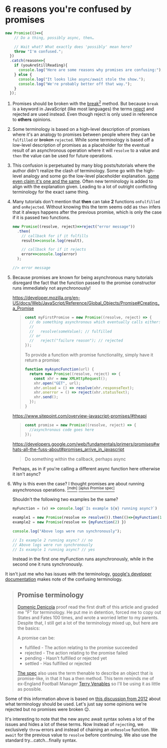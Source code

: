 # 6 reasons you're confused by promises

```javascript
new Promise(()=>{
    // Do a thing, possibly async, then…

    // Wait what? What exactly does 'possibly' mean here?
    throw "I'm confused.";
  })
  .catch(reason=>{
    if (youAreStillReading){
      console.log("Here are some reasons why promises are confusing:");
    } else {
      console.log("It looks like async/await stole the show.");
      console.log("We're probably better off that way.");
    }
  });
```

1. Promises should be broken with the [break<sup>2</sup>](https://www.merriam-webster.com/dictionary/break) method. But because `break` is a keyword in JavaScript (like most languages) the terms [reject](https://www.merriam-webster.com/dictionary/reject) and rejected are used instead. Even though reject is only used in reference to __others__ opinions.

1. Some terminology is based on a high-level description of promises where it's an analogy to promises between people where they can be `fulfilled` or ~~broken~~ `rejected`. While some terminology is based off a low-level description of promises as a placeholder for the eventual result of an asynchronous operation where it will `resolve` to a value and `then` the value can be used for future operations.

1. This confusion is perpetuated by many blog posts/tutorials where the author didn't realize the clash of terminology. Some go with the high-level analogy and some go the low-level placeholder explanation. [some even claim it's one and the same](https://codeburst.io/a-simple-guide-to-es6-promises-d71bacd2e13a#4f34). Often new terminology is added to align with the explanation given. Leading to a lot of outright conflicting terminology for the exact same thing.

1. Many tutorials don't mention that __then__ can take __2__ functions `onFulfilled` and `onRejected`. Without knowing this the term seems odd as `then` infers that it always happens after the previous promise, which is only the case if it is passed two functions.

    ```javascript
    new Promise((resolve, reject)=>reject("error message"))
      .then(
        // callback for if it fulfills
        result=>console.log(result),

        // callback for if it rejects
        error=>console.log(error)
      );

    //> error message
    ```

1. Because promises are known for being asynchronous many tutorials disregard the fact that the function passed to the promise constructor runs immediately not asynchronously!

    <https://developer.mozilla.org/en-US/docs/Web/JavaScript/Reference/Global_Objects/Promise#Creating_a_Promise>

    > ```javascript
    > const myFirstPromise = new Promise((resolve, reject) => {
    >   // do something asynchronous which eventually calls either:
    >   //
    >   //   resolve(someValue); // fulfilled
    >   // or
    >   //   reject("failure reason"); // rejected
    > });
    > ```
    >
    > To provide a function with promise functionality, simply have it return a promise:
    >
    > ```javascript
    > function myAsyncFunction(url) {
    >   return new Promise((resolve, reject) => {
    >     const xhr = new XMLHttpRequest();
    >     xhr.open("GET", url);
    >     xhr.onload = () => resolve(xhr.responseText);
    >     xhr.onerror = () => reject(xhr.statusText);
    >     xhr.send();
    >   });
    > }
    > ```

    <https://www.sitepoint.com/overview-javascript-promises/#theapi>

    > ```javascript
    > const promise = new Promise((resolve, reject) => {
    >   //asynchronous code goes here
    > });
    > ```

    <https://developers.google.com/web/fundamentals/primers/promises#whats-all-the-fuss-about#promises_arrive_in_javascript>

    > Do something within the callback, perhaps async

    Perhaps, as in if you're calling a different async function here otherwise it isn't async?

1. Why is this even the case? I thought promises are about running asynchronous operations. [<sup>[mdn]</sup>](https://developer.mozilla.org/en-US/docs/Web/JavaScript/Reference/Global_Objects/Promise) [<sup>[aplus Promise spec]</sup>](https://github.com/promises-aplus/promises-spec)

    Shouldn't the following two examples be the same?

    ```javascript
    myFunction = (v) => console.log(`Is example ${v} running async?`)

    example1 = new Promise(resolve => resolve()).then(()=>{myFunction(1)})
    example2 = new Promise(resolve => {myFunction(2) })

    console.log("Above logs were run synchronously");

    // Is example 2 running async? // no
    // Above logs were run synchronously
    // Is example 1 running async? // yes
    ```

    Instead in the first one myFunction runs asynchronously, while in the second one it runs synchronously.

It isn't just me who has issues with the terminology, [google's developer documentation](https://developers.google.com/web/fundamentals/primers/promises#promise-terminology) makes note of the confusing terminology.

  > ## Promise terminology
  > [Domenic Denicola](https://twitter.com/domenic) proof read the first draft of this article and graded me "F" for terminology. He put me in detention, forced me to copy out States and Fates 100 times, and wrote a worried letter to my parents. Despite that, I still get a lot of the terminology mixed up, but here are the basics:
  >
  > A promise can be:
  >
  > - fulfilled - The action relating to the promise succeeded
  > - rejected - The action relating to the promise failed
  > - pending - Hasn't fulfilled or rejected yet
  > - settled - Has fulfilled or rejected
  >
  > [The spec](https://www.ecma-international.org/ecma-262/#sec-promise-objects) also uses the term thenable to describe an object that is promise-like, in that it has a then method. This term reminds me of ex-England Football Manager [Terry Venables](https://en.wikipedia.org/wiki/Terry_Venables) so I'll be using it as little as possible.

Some of this information above is based on [this discussion from 2012](https://github.com/promises-aplus/promises-spec/issues/5) about what terminology should be used. Let's just say some opinions we're rejected but no promises were broken 😉.

It's interesting to note that the new async await syntax solves a lot of the issues and hides a lot of these terms. Now Instead of `reject`ing, we exclusively `throw` errors and instead of chaining an `onResolve` function. We `await` for the previous value to `resolve` before continuing. We also use the standard try...catch...finally syntax.
